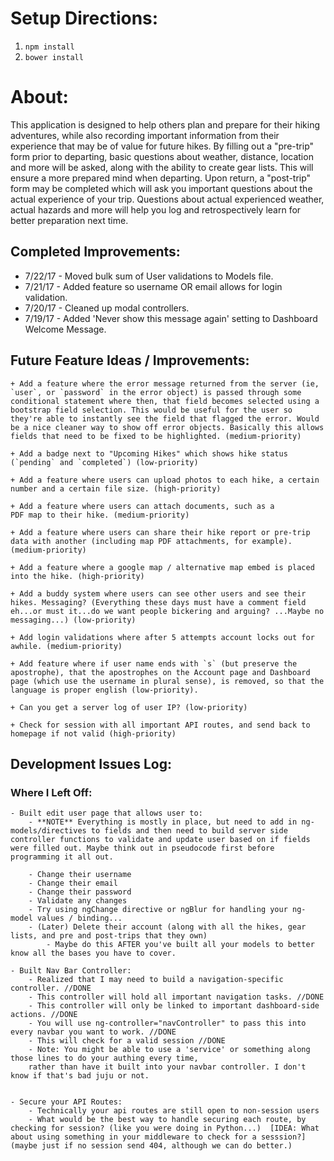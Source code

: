 # Setup Directions:
1. `npm install`
2. `bower install`


# About:

This application is designed to help others plan and prepare for their hiking adventures, while also recording important information from their experience that may be of value for future hikes. By filling out a "pre-trip" form prior to departing, basic questions about weather, distance, location and more will be asked, along with the ability
to create gear lists. This will ensure a more prepared mind when departing. Upon return, a "post-trip" form may be completed which will ask you important questions about the actual experience of your trip. Questions about actual experienced weather, actual hazards and more will help you log and retrospectively learn for better preparation next time.

## Completed Improvements:

+ 7/22/17 - Moved bulk sum of User validations to Models file.
+ 7/21/17 - Added feature so username OR email allows for login validation.
+ 7/20/17 - Cleaned up modal controllers.
+ 7/19/17 - Added 'Never show this message again' setting to Dashboard Welcome Message.

## Future Feature Ideas / Improvements:

	+ Add a feature where the error message returned from the server (ie, `user`, or `password` in the error object) is passed through some conditional statement where then, that field becomes selected using a bootstrap field selection. This would be useful for the user so they're able to instantly see the field that flagged the error. Would be a nice cleaner way to show off error objects. Basically this allows fields that need to be fixed to be highlighted. (medium-priority)

	+ Add a badge next to "Upcoming Hikes" which shows hike status (`pending` and `completed`) (low-priority)

	+ Add a feature where users can upload photos to each hike, a certain number and a certain file size. (high-priority)

	+ Add a feature where users can attach documents, such as a
	PDF map to their hike. (medium-priority)

	+ Add a feature where users can share their hike report or pre-trip data with another (including map PDF attachments, for example). (medium-priority)

	+ Add a feature where a google map / alternative map embed is placed
	into the hike. (high-priority)

	+ Add a buddy system where users can see other users and see their hikes. Messaging? (Everything these days must have a comment field eh...or must it...do we want people bickering and arguing? ...Maybe no messaging...) (low-priority)

	+ Add login validations where after 5 attempts account locks out for awhile. (medium-priority)

	+ Add feature where if user name ends with `s` (but preserve the apostrophe), that the apostrophes on the Account page and Dashboard page (which use the username in plural sense), is removed, so that the language is proper english (low-priority).

	+ Can you get a server log of user IP? (low-priority)

	+ Check for session with all important API routes, and send back to homepage if not valid (high-priority)



## Development Issues Log:


### Where I Left Off:

	- Built edit user page that allows user to:
		- **NOTE** Everything is mostly in place, but need to add in ng-models/directives to fields and then need to build server side controller functions to validate and update user based on if fields were filled out. Maybe think out in pseudocode first before programming it all out.
		
		- Change their username
		- Change their email
		- Change their password
		- Validate any changes
		- Try using ngChange directive or ngBlur for handling your ng-model values / binding...
		- (Later) Delete their account (along with all the hikes, gear lists, and pre and post-trips that they own)
			- Maybe do this AFTER you've built all your models to better know all the bases you have to cover.

	- Built Nav Bar Controller:
		- Realized that I may need to build a navigation-specific controller. //DONE
		- This controller will hold all important navigation tasks. //DONE
		- This controller will only be linked to important dashboard-side actions. //DONE
		- You will use ng-controller="navController" to pass this into every navbar you want to work. //DONE
		- This will check for a valid session //DONE
		- Note: You might be able to use a 'service' or something along those lines to do your authing every time,
		rather than have it built into your navbar controller. I don't know if that's bad juju or not.


	- Secure your API Routes:
		- Technically your api routes are still open to non-session users
		- What would be the best way to handle securing each route, by checking for session? (like you were doing in Python...)  [IDEA: What about using something in your middleware to check for a sesssion?] (maybe just if no session send 404, although we can do better.)
